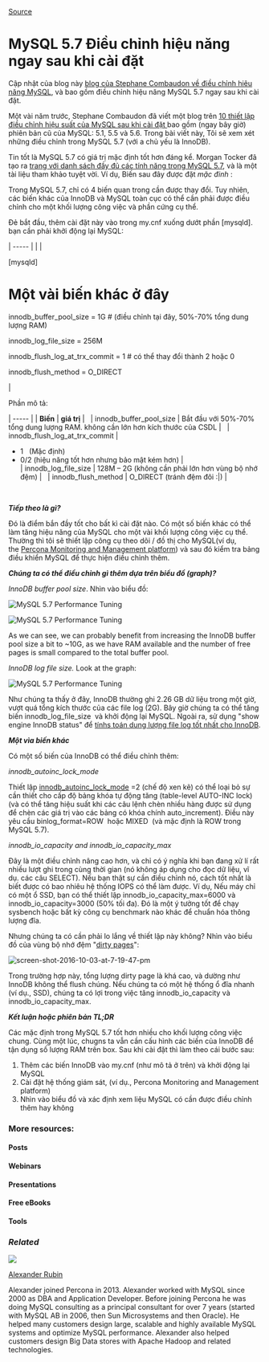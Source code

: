 
[Source](https://www.percona.com/blog/2016/10/12/mysql-5-7-performance-tuning-immediately-after-installation/ "Permalink to MySQL 5.7 Performance Tuning Immediately After Installation")

# MySQL 5.7 Điều chỉnh hiệu năng ngay sau khi cài đặt

Cập nhật của blog này [blog của Stephane Combaudon về  điều chỉnh hiêu năng MySQL][1], và bao gồm điều chỉnh hiệu năng MySQL 5.7 ngay sau khi cài đặt.

Một vài năm trước, Stephane Combaudon đã viết một blog trên [10 thiết lập điều chỉnh hiệu suất của MySQL sau khi cài đặt ][1] bao gồm (ngay bây giờ) phiên bản cũ của MySQL: 5.1, 5.5 và 5.6. Trong bài viết này, Tôi sẽ xem xét những điều chỉnh trong MySQL 5.7 (với a&nbsp;chủ yếu là InnoDB).

Tin tốt là MySQL 5.7 có giá trị mặc định tốt hơn đáng kể.&nbsp;Morgan Tocker đã tạo ra [trang với danh sách đầy đủ các tính năng trong MySQL 5.7][2], và là một tài liệu tham khảo tuyệt vời. Ví dụ, Biến sau đây được đặt _mặc đinh_ :

Trong MySQL 5.7, chỉ có 4 biến quan trong cần được thay đổi. Tuy nhiên, các biến khác của InnoDB và MySQL toàn cục có thể cần phải được điều chỉnh cho một khối lượng công việc và phần cứng cụ thể.

Đẻ bắt đầu, thêm cài đặt này vào trong my.cnf xuống dướt phần [mysqld]. bạn cần phải khởi động lại MySQL:

| ----- |
|   | 

[mysqld]

# Một vài biến khác ở đây

innodb_buffer_pool_size = 1G # (điều chỉnh tại đây, 50%-70% tổng dung lượng RAM)

innodb_log_file_size = 256M

innodb_flush_log_at_trx_commit = 1 # có thể thay đổi thành 2 hoặc 0

innodb_flush_method = O_DIRECT

 | 

Phần mô tả:

| ----- |
| **Biến** |  **giá trị** |  
| innodb_buffer_pool_size |  Bắt đầu với 50%-70% tổng dung lượng RAM.&nbsp;không cần lớn hơn kích thước của CSDL |  
| innodb_flush_log_at_trx_commit | 

* 1&nbsp;&nbsp; (Mặc định)
* 0/2 (hiệu năng tốt hơn nhưng bảo mật kém hơn)
 |  
| innodb_log_file_size |  128M – 2G (không cần phải lớn hơn vùng bộ nhớ đệm) |  
| innodb_flush_method |  O_DIRECT (tránh đệm đôi :|) | 

&nbsp;

_**Tiếp theo là gì?**_

Đó là điểm bắn đầy tốt cho bất kì cài đặt nào.&nbsp;Có một số biến khác có thể  làm tăng hiệu năng của MySQL cho một vài khối lượng công việc cụ thể. Thường thì tôi sẽ thiết lập công cụ theo dõi / đồ thị cho MySQL(ví dụ, the&nbsp;[Percona Monitoring and Management platform][3]) và sau đó kiểm tra bảng điều khiển MySQL để thực hiện điều chỉnh thêm.

_**Chúng ta có thể điều chỉnh gì thêm dựa trên biểu đồ (graph)?**_

_InnoDB buffer pool size_.&nbsp;Nhìn vào biểu đồ:

![MySQL 5.7 Performance Tuning][4]

![MySQL 5.7 Performance Tuning][5]

As we can see, we can probably benefit from increasing the InnoDB buffer pool size a bit to ~10G, as we have RAM available and the number of free pages is small compared to the total buffer pool.

_InnoDB log file size._ Look at the graph:

![MySQL 5.7 Performance Tuning][6]

Như chúng ta thấy ở đây, InnoDB thường ghi 2.26 GB dữ liệu trong một giờ, vượt quá tổng kích thước của các file log (2G). Bây giờ chúng ta có thể tăng biến innodb_log_file_size&nbsp; và khởi động lại MySQL. Ngoài ra, sử dụng "show engine InnoDB status" để [tínhs toán dung lượng file log tốt nhất cho InnoDB][7].

_**Một vìa biến khác**_

Có một số biến của InnoDB có thể điều chỉnh thêm:

_innodb_autoinc_lock_mode_

Thiết lập [innodb_autoinc_lock_mode][8] =2 (chế độ xen kẽ) có thể loại bỏ sự cần thiết cho cấp độ bảng khóa tự động tăng (table-level AUTO-INC lock) (và có thể tăng hiệu suất khi các câu lệnh chèn nhiều hàng được sử dụng để chèn các giá trị vào các bảng có khóa chính auto_increment). Điều này yêu cầu binlog_format=ROW&nbsp; hoặc MIXED&nbsp; (và mặc định là ROW trong MySQL 5.7).

_innodb_io_capacity _and_&nbsp;innodb_io_capacity_max_

Đây là một điều chỉnh nâng cao hơn, và chỉ có ý nghĩa khi bạn đang xử lí rất nhiều lượt ghi trong cùng thời gian (nó không áp dụng cho đọc dữ liệu, vĩ dụ. các câu SELECT). Nếu bạn thật sự cần điều chỉnh nó, cách tốt nhất là biết được có bao nhiêu hệ thống IOPS có thể làm được. Ví dụ, Nếu máy chỉ có một ổ SSD, bạn có thể thiết lập innodb_io_capacity_max=6000&nbsp;và innodb_io_capacity=3000&nbsp;(50% tối đa). Đó là một ý tưởng tốt để chạy sysbench hoặc bất kỳ công cụ benchmark nào khác để chuẩn hóa thông lượng đĩa.

Nhưng chúng ta có cần phải lo lắng về thiết lập này không? Nhìn vào biểu đồ của vùng bộ nhớ đệm "[dirty pages][9]":

![screen-shot-2016-10-03-at-7-19-47-pm][10]

Trong trường hợp này, tổng lượng dirty page là khá cao, và dường như InnoDB không thể flush chúng. Nếu chúng ta có một hệ thống ổ đĩa nhanh (ví dụ., SSD), chúng ta có lợi trong việc tăng innodb_io_capacity&nbsp;và innodb_io_capacity_max.

_**Kết luận hoặc phiên bản TL;DR**_

Các mặc định trong MySQL 5.7 tốt hơn nhiều cho khối lượng công việc chung. Cùng một lúc, chugns ta vẫn cần cấu hình các biến của InnoDB để tận dụng số lượng RAM trên box. Sau khi cài đặt thì làm theo cái bước sau:

1. Thêm các biến InnoDB vào my.cnf (như mô tả ở trên) và khởi động lại MySQL
2. Cài đặt hệ thống giám sát, (ví dụ., Percona Monitoring and Management platform)
3. Nhìn vào biểu đồ và xác định xem liệu MySQL có cần được điều chỉnh thêm hay không

### More resources:

#### Posts

#### Webinars

#### Presentations

#### Free eBooks

#### Tools

### _Related_

![][11]

[Alexander Rubin][12]

Alexander joined Percona in 2013. Alexander worked with MySQL since 2000 as DBA and Application Developer. Before joining Percona he was doing MySQL consulting as a principal consultant for over 7 years (started with MySQL AB in 2006, then Sun Microsystems and then Oracle). He helped many customers design large, scalable and highly available MySQL systems and optimize MySQL performance. Alexander also helped customers design Big Data stores with Apache Hadoop and related technologies.

[1]: https://www.percona.com/blog/2014/01/28/10-mysql-performance-tuning-settings-after-installation/
[2]: http://www.thecompletelistoffeatures.com/
[3]: http://pmmdemo.percona.com
[4]: https://www.percona.com/blog/wp-content/uploads/2016/10/Screen-Shot-2016-10-03-at-12.49.22-PM.png
[5]: https://www.percona.com/blog/wp-content/uploads/2016/10/Screen-Shot-2016-10-03-at-12.48.13-PM.png
[6]: https://www.percona.com/blog/wp-content/uploads/2016/10/Screen-Shot-2016-10-03-at-12.43.52-PM.png
[7]: https://www.percona.com/blog/2008/11/21/how-to-calculate-a-good-innodb-log-file-size/
[8]: http://dev.mysql.com/doc/refman/5.7/en/innodb-auto-increment-handling.html
[9]: http://dev.mysql.com/doc/refman/5.7/en/glossary.html#glos_dirty_page
[10]: https://www.percona.com/blog/wp-content/uploads/2016/10/Screen-Shot-2016-10-03-at-7.19.47-PM.png
[11]: https://secure.gravatar.com/avatar/79877aeedbd68531a30468cd771d5d07?s=84&amp;d=mm&amp;r=g
[12]: https://www.percona.com/blog/author/alexanderrubin/

  
